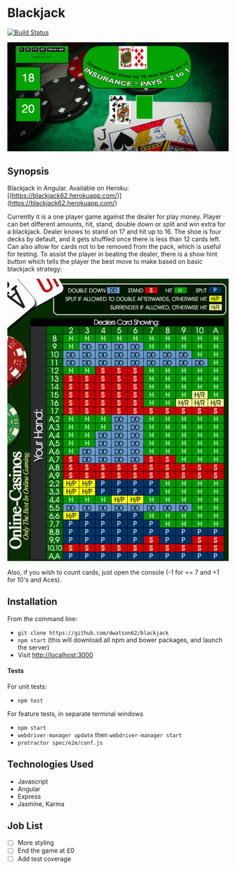 Blackjack
=======================

[![Build Status](https://travis-ci.org/dwatson62/blackjack.svg?branch=master)](https://travis-ci.org/dwatson62/blackjack)

![Blackjack](https://github.com/dwatson62/blackjack/blob/master/public/images/screenshot.png)

## Synopsis

Blackjack in Angular. Available on Heroku: [(https://blackjack62.herokuapp.com/)] (https://blackjack62.herokuapp.com/)

Currently it is a one player game against the dealer for play money. Player can bet different amounts, hit, stand, double down or split and win extra for a blackjack. Dealer knows to stand on 17 and hit up to 16. The shoe is four decks by default, and it gets shuffled once there is less than 12 cards left. Can also allow for cards not to be removed from the pack, which is useful for testing. To assist the player in beating the dealer, there is a show hint button which tells the player the best move to make based on basic blackjack strategy:

![Blackjack-chart](https://github.com/dwatson62/blackjack/blob/master/public/images/blackjack-chart.gif)

Also, if you wish to count cards, just open the console (-1 for <= 7 and +1 for 10's and Aces).

## Installation

From the command line:

- ``` git clone https://github.com/dwatson62/blackjack ```
- ``` npm start ``` (this will download all npm and bower packages, and launch the server)
- Visit [http://localhost:3000](http://localhost:3000)

#### Tests

For unit tests:

- ``` npm test ```

For feature tests, in separate terminal windows

- ``` npm start ```
- ``` webdriver-manager update ``` then ``` webdriver-manager start ```
- ``` protractor spec/e2e/conf.js ```

## Technologies Used

- Javascript
- Angular
- Express
- Jasmine, Karma

## Job List

- [ ] More styling
- [ ] End the game at £0
- [ ] Add test coverage
